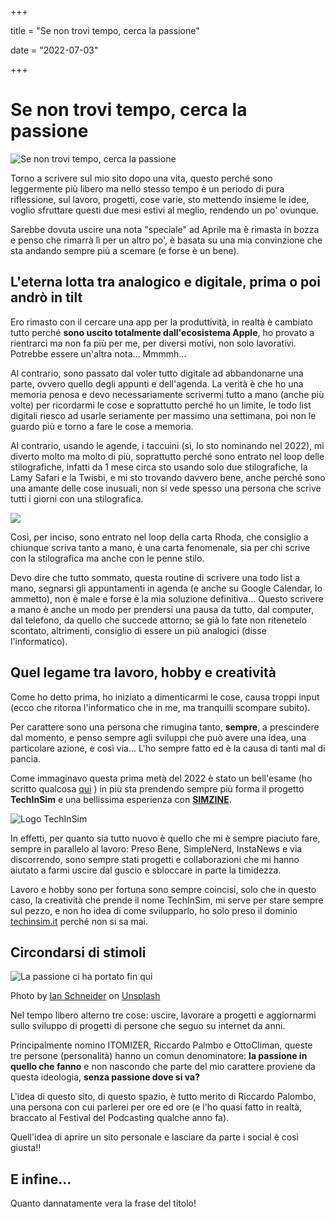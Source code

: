 +++

title = "Se non trovi tempo, cerca la passione"

date = "2022-07-03"

+++

# Se non trovi tempo, cerca la passione

![Se non trovi tempo, cerca la passione](https://res.cloudinary.com/presobene/image/upload/v1656872467/photo_2022-07-03_20-20-47_njvlgo.jpg)

Torno a scrivere sul mio sito dopo una vita, questo perché sono leggermente più libero ma nello stesso tempo è un periodo di pura riflessione, sul lavoro, progetti, cose varie, sto mettendo insieme le idee, voglio sfruttare questi due mesi estivi al meglio, rendendo un po' ovunque.

Sarebbe dovuta uscire una nota "speciale" ad Aprile ma è rimasta in bozza e penso che rimarrà lì per un altro po', è basata su una mia convinzione che sta andando sempre più a scemare (e forse è un bene).

## L'eterna lotta tra analogico e digitale, prima o poi andrò in tilt

Ero rimasto con il cercare una app per la produttività, in realtà è cambiato tutto perché **sono uscito totalmente dall'ecosistema Apple**, ho provato a rientrarci ma non fa più per me, per diversi motivi, non solo lavorativi. Potrebbe essere un'altra nota... Mmmmh...

Al contrario, sono passato dal voler tutto digitale ad abbandonarne una parte, ovvero quello degli appunti e dell'agenda. La verità è che ho una memoria penosa e devo necessariamente scrivermi tutto a mano (anche più volte) per ricordarmi le cose e soprattutto perché ho un limite, le todo list digitali riesco ad usarle seriamente per massimo una settimana, poi non le guardo più e torno a fare le cose a memoria. 

Al contrario, usando le agende, i taccuini (sì, lo sto nominando nel 2022), mi diverto molto ma molto di più, soprattutto perché sono entrato nel loop delle stilografiche, infatti da 1 mese circa sto usando solo due stilografiche, la Lamy Safari e la Twisbi, e mi sto trovando davvero bene, anche perché sono una amante delle cose inusuali, non si vede spesso una persona che scrive tutti i giorni con una stilografica.

![](https://res.cloudinary.com/presobene/image/upload/v1656873259/photo_2022-07-03_20-34-00_zmii92.jpg)

Così, per inciso, sono entrato nel loop della carta Rhoda, che consiglio a chiunque scriva tanto a mano, è una carta fenomenale, sia per chi scrive con la stilografica ma anche con le penne stilo.

Devo dire che tutto sommato, questa routine di scrivere una todo list a mano, segnarsi gli appuntamenti in agenda (e anche su Google Calendar, lo ammetto), non è male e forse è la mia soluzione definitiva... Questo scrivere a mano è anche un modo per prendersi una pausa da tutto, dal computer, dal telefono, da quello che succede attorno; se già lo fate non ritenetelo scontato, altrimenti, consiglio di essere un più analogici (disse l'informatico).

## Quel legame tra lavoro, hobby e creatività

Come ho detto prima, ho iniziato a dimenticarmi le cose, causa troppi input (ecco che ritorna l'informatico che in me, ma tranquilli scompare subito).

Per carattere sono una persona che rimugina tanto, **sempre**, a prescindere dal momento, e penso sempre agli sviluppi che può avere una idea, una particolare azione, e così via... L'ho sempre fatto ed è la causa di tanti mal di pancia.

Come immaginavo questa prima metà del 2022 è stato un bell'esame (ho scritto qualcosa [qui](https://www.instagram.com/p/CeHaezJIJUI/?utm_source=ig_web_copy_link) ) in più sta prendendo sempre più forma il progetto **TechInSim** e una bellissima esperienza con [**SIMZINE**](https://simzine.it). 

![Logo TechInSim](https://res.cloudinary.com/presobene/image/upload/v1656873167/Logo_TechInSim_q6wgpn.png)

In effetti, per quanto sia tutto nuovo è quello che mi è sempre piaciuto fare, sempre in parallelo al lavoro: Preso Bene, SimpleNerd, InstaNews e via discorrendo, sono sempre stati progetti e collaborazioni che mi hanno aiutato a farmi uscire dal guscio e sbloccare in parte la timidezza. 

Lavoro e hobby sono per fortuna sono sempre coincisi, solo che in questo caso, la creatività che prende il nome TechInSim, mi serve per stare sempre sul pezzo, e non ho idea di come svilupparlo, ho solo preso il dominio [techinsim.it](techinsim.it) perché non si sa mai.

## Circondarsi di stimoli

![La passione ci ha portato fin qui](https://res.cloudinary.com/presobene/image/upload/v1656871768/passione-led-us-here_ibd9ea.jpg)

Photo by <a href="https://unsplash.com/@goian?utm_source=unsplash&utm_medium=referral&utm_content=creditCopyText">Ian Schneider</a> on <a href="https://unsplash.com/s/photos/passion?utm_source=unsplash&utm_medium=referral&utm_content=creditCopyText">Unsplash</a>

Nel tempo libero alterno tre cose: uscire, lavorare a progetti e aggiornarmi sullo sviluppo di progetti di persone che seguo su internet da anni. 

Principalmente nomino ITOMIZER, Riccardo Palmbo e OttoCliman, queste tre persone (personalità) hanno un comun denominatore: **la passione in quello che fanno** e non nascondo che parte del mio carattere proviene da questa ideologia, **senza passione dove si va?** 

L'idea di questo sito, di questo spazio, è tutto merito di Riccardo Palombo, una persona con cui parlerei per ore ed ore (e l'ho quasi fatto in realtà, braccato al Festival del Podcasting qualche anno fa).

Quell'idea di aprire un sito personale e lasciare da parte i social è così giusta!! 

## E infine...

Quanto dannatamente vera la frase del titolo!

